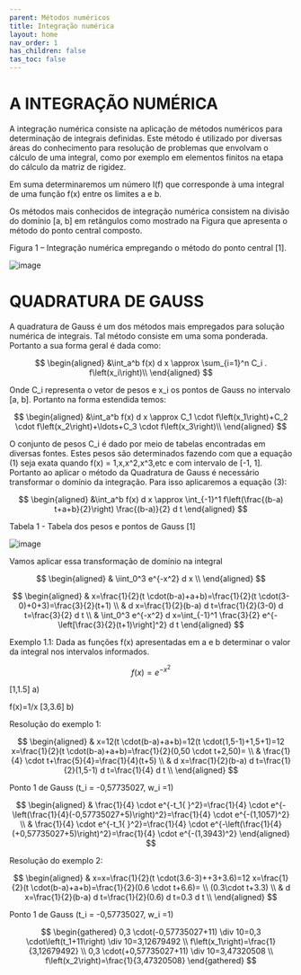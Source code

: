 ```yaml
---
parent: Métodos numéricos
title: Integração numérica
layout: home
nav_order: 1
has_children: false
tas_toc: false
---
```


<!--Don't delete this script-->
<script src = "https://polyfill.io/v3/polyfill.min.js?features=es6"></script>
<script id = "MathJax-script" async src="https://cdn.jsdelivr.net/npm/mathjax@3/es5/tex-mml-chtml.js"></script>
<!--Don't delete this script-->

# A INTEGRAÇÃO NUMÉRICA


A integração numérica consiste na aplicação de métodos numéricos para determinação de integrais definidas.
Este método é utilizado por diversas áreas do conhecimento para resolução de problemas que envolvam o cálculo de uma integral, como por exemplo em elementos finitos na etapa do cálculo da matriz de rigidez.


Em suma determinaremos um número I(f) que corresponde à uma integral de uma função f(x) entre os limites a e b.


Os métodos mais conhecidos de integração numérica consistem na divisão do domínio [a, b] em retângulos como mostrado na Figura que apresenta o método do ponto central composto.

Figura 1 – Integração numérica empregando o método do ponto central [1].

![image](https://github.com/user-attachments/assets/674c54ee-6546-480b-a293-18263043e172)

# QUADRATURA DE GAUSS


A quadratura de Gauss é um dos métodos mais empregados para solução numérica de integrais. Tal método consiste em uma soma ponderada. Portanto a sua forma geral é dada como:

$$
\begin{aligned}
&\int_a^b f(x) d x \approx \sum_{i=1}^n C_i . f\left(x_i\right)\\
\end{aligned}
$$ 

Onde C_i representa o vetor de pesos e x_i os pontos de Gauss no intervalo [a, b]. Portanto na forma estendida temos:

$$
\begin{aligned}
&\int_a^b f(x) d x \approx C_1 \cdot f\left(x_1\right)+C_2 \cdot f\left(x_2\right)+\ldots+C_3 \cdot f\left(x_3\right)\\
\end{aligned}
$$ 

O conjunto de pesos C_i é dado por meio de tabelas encontradas em diversas fontes. Estes pesos são determinados fazendo com que a equação (1) seja exata quando f(x) = 1,x,x^2,x^3,etc e com intervalo de [-1, 1]. Portanto ao aplicar o método da Quadratura de Gauss é necessário transformar o domínio da integração. Para isso aplicaremos a equação (3):


$$
\begin{aligned}
&\int_a^b f(x) d x \approx \int_{-1}^1 f\left(\frac{(b-a) t+a+b}{2}\right) \frac{(b-a)}{2} d t
\end{aligned}
$$ 

Tabela 1 - Tabela dos pesos e pontos de Gauss [1]
                  
  ![image](https://github.com/user-attachments/assets/a2ade9b9-3a69-4ba2-a24c-f4afc4db60bd)

Vamos aplicar essa transformação de domínio na integral 

$$
\begin{aligned}
& \iint_0^3 e^{-x^2} d x \\
\end{aligned}
 $$ 



$$
\begin{aligned}
& x=\frac{1}{2}(t \cdot(b-a)+a+b)=\frac{1}{2}(t \cdot(3-0)+0+3)=\frac{3}{2}(t+1) \\
& d x=\frac{1}{2}(b-a) d t=\frac{1}{2}(3-0) d t=\frac{3}{2} d t \\
& \int_0^3 e^{-x^2} d x=\int_{-1}^1 \frac{3}{2} e^{-\left[\frac{3}{2}(t+1)\right]^2} d t
\end{aligned}
 $$ 


 Exemplo 1.1: Dada as funções f(x) apresentadas em a e b determinar o valor da integral nos intervalos informados.



 
$$
f(x) = e^{-x^2}
$$

 [1,1.5]   a)


f(x)=1/x [3,3.6] b)

Resolução do exemplo 1:


$$
\begin{aligned}
& x=12(t \cdot(b-a)+a+b)=12(t \cdot(1,5-1)+1,5+1)=12 x=\frac{1}{2}(t \cdot(b-a)+a+b)=\frac{1}{2}(0,50 \cdot t+2,50)= \\
& \frac{1}{4} \cdot t+\frac{5}{4}=\frac{1}{4}(t+5) \\
& d x=\frac{1}{2}(b-a) d t=\frac{1}{2}(1,5-1) d t=\frac{1}{4} d t \\
\end{aligned}
$$

Ponto 1 de Gauss (t_i = -0,57735027, w_i =1) 

$$
\begin{aligned}
& \frac{1}{4} \cdot e^{-t_1{ }^2}=\frac{1}{4} \cdot e^{-\left(\frac{1}{4}(-0,57735027+5)\right)^2}=\frac{1}{4} \cdot e^{-(1,1057)^2} \\
& \frac{1}{4} \cdot e^{-t_1{ }^2}=\frac{1}{4} \cdot e^{-\left(\frac{1}{4}(+0,57735027+5)\right)^2}=\frac{1}{4} \cdot e^{-(1,3943)^2}
\end{aligned}
$$

Resolução do exemplo 2:

$$
\begin{aligned}
& x=x=\frac{1}{2}(t \cdot(3.6-3)++3+3.6)=12 x=\frac{1}{2}(t \cdot(b-a)+a+b)=\frac{1}{2}(0.6 \cdot t+6.6)= \\
(0.3\cdot t+3.3) \\
& d x=\frac{1}{2}(b-a) d t=\frac{1}{2}(0.6) d t=0.3 d t \\
\end{aligned}
$$

Ponto 1 de Gauss (t_i = -0,57735027, w_i =1) 

$$
\begin{gathered}
0,3 \cdot(-0,57735027+11) \div 10=0,3 \cdot\left(t_1+11\right) \div 10=3,12679492 \\
f\left(x_1\right)=\frac{1}{3,12679492} \\
0,3 \cdot(+0,57735027+11) \div 10=3,47320508 \\
f\left(x_2\right)=\frac{1}{3,47320508}
\end{gathered}
$$
